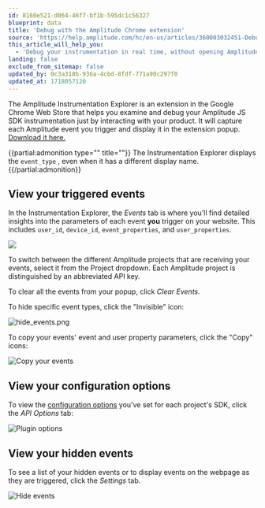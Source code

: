 ```yaml
---
id: 8160e521-d064-46f7-bf1b-595dc1c56327
blueprint: data
title: 'Debug with the Amplitude Chrome extension'
source: 'https://help.amplitude.com/hc/en-us/articles/360003032451-Debug-with-the-Amplitude-Chrome-extension'
this_article_will_help_you:
  - 'Debug your instrumentation in real time, without opening Amplitude Analytics'
landing: false
exclude_from_sitemap: false
updated_by: 0c3a318b-936a-4cbd-8fdf-771a90c297f0
updated_at: 1718057120
---
```

The Amplitude Instrumentation Explorer is an extension in the Google Chrome Web Store that helps you examine and debug your Amplitude JS SDK instrumentation just by interacting with your product. It will capture each Amplitude event you trigger and display it in the extension popup. [Download it here.](https://chrome.google.com/webstore/detail/amplitude-instrumentation/acehfjhnmhbmgkedjmjlobpgdicnhkbp)

{{partial:admonition type="" title=""}}
The Instrumentation Explorer displays the `event_type` , even when it has a different display name.  
{{/partial:admonition}}

## View your triggered events

In the Instrumentation Explorer, the *Events* tab is where you'll find detailed insights into the parameters of each event **you** trigger on your website. This includes `user_id`, `device_id`, `event_properties`, and `user_properties`.

![](statamic://asset::help_center_conversions::data/plugin.png)

To switch between the different Amplitude projects that are receiving your events, select it from the Project dropdown. Each Amplitude project is distinguished by an abbreviated API key.

To clear all the events from your popup, click *Clear Events.*

To hide specific event types, click the "Invisible" icon:

![hide_events.png](/docs/output/img/data/hide-events-png.png)

To copy your events' event and user property parameters, click the "Copy" icons:

![Copy your events](statamic://asset::help_center_conversions::data/plugin-copy.png)

## View your configuration options

To view the [configuration options](/docs/sdks/analytics/browser/browser-sdk-2#configuration) you've set for each project's SDK, click the *API Options* tab:

![Plugin options](statamic://asset::help_center_conversions::data/plugin-options.png)

## View your hidden events

To see a list of your hidden events or to display events on the webpage as they are triggered, click the *Settings* tab.

![Hide events](statamic://asset::help_center_conversions::data/plugin-hide-events.png)